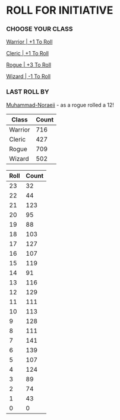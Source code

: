 # ROLL FOR INITIATIVE
### CHOOSE YOUR CLASS

[Warrior | +1 To Roll](https://github.com/benjaminsampica/benjaminsampica/issues/new?title=roll%7Cwarrior&body=Just+click+%27Submit+new+issue%27.)

[Cleric | +1 To Roll](https://github.com/benjaminsampica/benjaminsampica/issues/new?title=roll%7Ccleric&body=Just+click+%27Submit+new+issue%27.)

[Rogue | +3 To Roll](https://github.com/benjaminsampica/benjaminsampica/issues/new?title=roll%7Crogue&body=Just+click+%27Submit+new+issue%27.)

[Wizard | -1 To Roll](https://github.com/benjaminsampica/benjaminsampica/issues/new?title=roll%7Cwizard&body=Just+click+%27Submit+new+issue%27.)
### LAST ROLL BY
[Muhammad-Noraeii](https://www.github.com/Muhammad-Noraeii) - as a rogue rolled a 12!

|Class|Count|
|-|-|
|Warrior|716|
|Cleric|427|
|Rogue|709|
|Wizard|502|

|Roll|Count|
|-|-|
|23|32
|22|44
|21|123
|20|95
|19|88
|18|103
|17|127
|16|107
|15|119
|14|91
|13|116
|12|129
|11|111
|10|113
|9|128
|8|111
|7|141
|6|139
|5|107
|4|124
|3|89
|2|74
|1|43
|0|0
